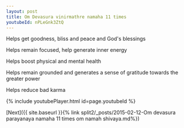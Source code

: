 ```yaml
---
layout: post
title: Om Devasura vinirmathre namaha 11 times
youtubeId: nPLeGnk3ZtQ
---
```

 
 
Helps get goodness, bliss and peace and God's blessings
 
Helps remain focused, help generate inner energy 
 
Helps boost physical and mental health 
 
Helps remain grounded and generates a sense of gratitude towards the greater power 
 
Helps reduce bad karma
 
 
 
 


{% include youtubePlayer.html id=page.youtubeId %}
 
[Next]({{ site.baseurl }}{% link  split2/_posts/2015-02-12-Om devasura parayanaya namaha 11 times om namah shivaya.md%})
 
